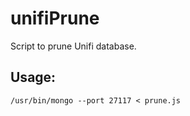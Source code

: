# unifiPrune
Script to prune Unifi database.

## Usage:
```/usr/bin/mongo --port 27117 < prune.js ```
